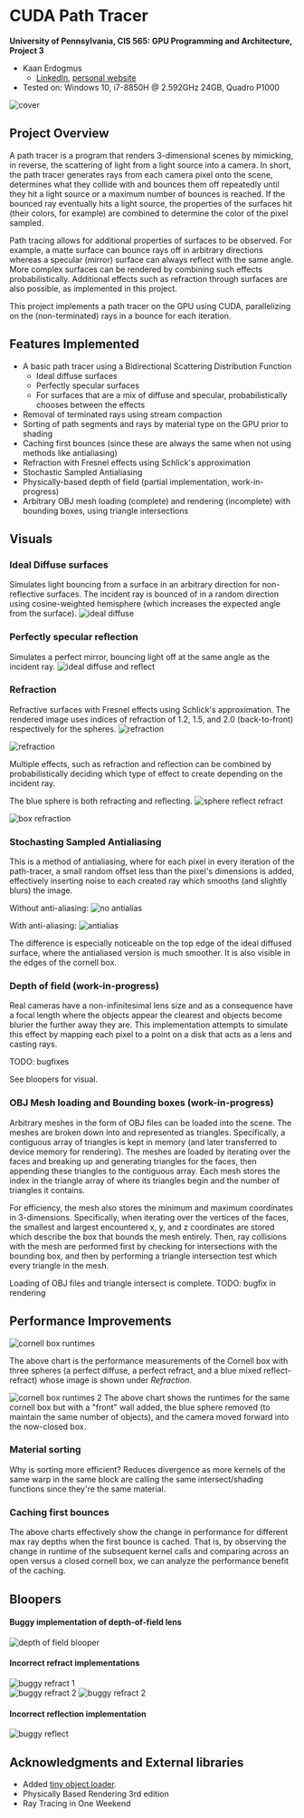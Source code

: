 CUDA Path Tracer
================

**University of Pennsylvania, CIS 565: GPU Programming and Architecture, Project 3**

* Kaan Erdogmus
  * [LinkedIn](https://linkedin.com/in/kaanberk), [personal website](https://kaan9.github.io)
* Tested on: Windows 10, i7-8850H @ 2.592GHz 24GB, Quadro P1000

![cover](visuals/cover.png)

## Project Overview
A path tracer is a program that renders 3-dimensional scenes by mimicking, in reverse, the scattering of light from a
light source into a camera. In short, the path tracer generates rays from each camera pixel onto the scene, determines 
what they collide with and bounces them off repeatedly until they hit a light source or a maximum number of bounces is
reached. If the bounced ray eventually hits a light source, the properties of the surfaces hit (their colors,
for example) are combined to determine the color of the pixel sampled.

Path tracing allows for additional properties of surfaces to be observed. For example, a matte surface can bounce rays off in arbitrary directions whereas a specular (mirror) surface can always reflect with the same angle. More complex
surfaces can be rendered by combining such effects probabilistically. Additional effects such as refraction through surfaces are also possible, as implemented in this project.

This project implements a path tracer on the GPU using CUDA, parallelizing on the (non-terminated) rays in a bounce for each iteration.

## Features Implemented
* A basic path tracer using a Bidirectional Scattering Distribution Function
	* Ideal diffuse surfaces
	* Perfectly specular surfaces
	* For surfaces that are a mix of diffuse and specular, probabilistically chooses between the effects
* Removal of terminated rays using stream compaction
* Sorting of path segments and rays by material type on the GPU prior to shading
* Caching first bounces (since these are always the same when not using methods like antialiasing)
* Refraction with Fresnel effects using Schlick's approximation
* Stochastic Sampled Antialiasing
* Physically-based depth of field (partial implementation, work-in-progress)
* Arbitrary OBJ mesh loading (complete) and rendering (incomplete) with bounding boxes, using triangle intersections


## Visuals

### Ideal Diffuse surfaces
Simulates light bouncing from a surface in an arbitrary direction for non-reflective surfaces.
The incident ray is bounced of in a random direction using cosine-weighted hemisphere (which increases the expected
angle from the surface).
![ideal diffuse](visuals/diffuse.png)

### Perfectly specular reflection
Simulates a perfect mirror, bouncing light off at the same angle as the incident ray.
![ideal diffuse and reflect](visuals/diffuse_reflect.png)


### Refraction
Refractive surfaces with Fresnel effects using Schlick's approximation.
The rendered image uses indices of refraction of 1.2, 1.5, and 2.0 (back-to-front) respectively for the spheres. 
![refraction](visuals/refraction0.png)

![refraction](visuals/refraction.png)

Multiple effects, such as refraction and reflection can be combined by probabilistically deciding which type of effect
to create depending on the incident ray.

The blue sphere is both refracting and reflecting.
![sphere reflect refract](visuals/reflect_refract.png)

![box refraction](visuals/box_refraction.png)


### Stochasting Sampled Antialiasing
This is a method of antialiasing, where for each pixel in every iteration of the path-tracer, a small random offset less than the pixel's dimensions is added, effectively inserting noise to each created ray which smooths
(and slightly blurs) the image.

Without anti-aliasing:
![no antialias](visuals/not_antialias.png)

With anti-aliasing:
![antialias](visuals/antialias.png)

The difference is especially noticeable on the top edge of the ideal diffused surface,
where the antialiased version is much smoother. It is also visible in the edges of the cornell box.


### Depth of field (work-in-progress)
Real cameras have a non-infinitesimal lens size and as a consequence have a focal length where the objects appear the
clearest and objects become blurier the further away they are. This implementation attempts to simulate this effect by
mapping each pixel to a point on a disk that acts as a lens and casting rays.

TODO: bugfixes

See bloopers for visual.

### OBJ Mesh loading and Bounding boxes (work-in-progress)
Arbitrary meshes in the form of OBJ files can be loaded into the scene. The meshes are broken down into and represented as triangles. Specifically, a contiguous array of triangles is kept in memory (and later transferred to device memory for rendering). The meshes are loaded by iterating over the faces and breaking up and generating triangles for the faces,
then appending these triangles to the contiguous array. Each mesh stores the index in the triangle array of where its
triangles begin and the number of triangles it contains.

For efficiency, the mesh also stores the minimum and maximum coordinates in 3-dimensions. Specifically, when iterating
over the vertices of the faces, the smallest and largest encountered x, y, and z coordinates are stored which describe
the box that bounds the mesh entirely. Then, ray collisions with the mesh are performed first by checking for
intersections with the bounding box, and then by performing a triangle intersection test which every triangle in the
mesh.

Loading of OBJ files and triangle intersect is complete. TODO: bugfix in rendering



## Performance Improvements
![cornell box runtimes](visuals/runtimes_cornell.png)

The above chart is the performance measurements of the Cornell box with three spheres (a perfect diffuse, a perfect
refract, and a blue mixed reflect-refract) whose image is shown under *Refraction*.

![cornell box runtimes 2](visuals/runtimes_cornell_2.png)
The above chart shows the runtimes for the same cornell box but with a "front" wall added, the blue sphere removed (to
maintain the same number of objects), and the camera moved forward into the now-closed box.

### Material sorting
Why is sorting more efficient? Reduces divergence as more kernels of the same warp in the same block are calling the same intersect/shading functions since they're the same material.

### Caching first bounces
The above charts effectively show the change in performance for different max ray depths when the first bounce is
cached. That is, by observing the change in runtime of the subsequent kernel calls and comparing across an open versus a closed cornell box, we can analyze the performance benefit of the caching.



## Bloopers

#### Buggy implementation of depth-of-field lens
![depth of field blooper](visuals/depth_of_field_blooper.png)

#### Incorrect refract implementations
![buggy refract 1](visuals/incorrect_refract1.png)      
![buggy refract 2](visuals/incorrect_refract2.png)
![buggy refract 2](visuals/incorrect_refract3.png)

#### Incorrect reflection implementation
![buggy reflect](visuals/buggy_reflect.png)

## Acknowledgments and External libraries
* Added [tiny object loader](https://github.com/tinyobjloader/tinyobjloader/).
* Physically Based Rendering 3rd edition
* Ray Tracing in One Weekend

